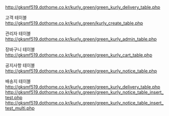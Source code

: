 http://gksmf519.dothome.co.kr/kurly_green/green_kurly_delivery_table.php

고객 테이블
http://gksmf519.dothome.co.kr/kurly_green/kurly_create_table.php

관리자 테이블
http://gksmf519.dothome.co.kr/kurly_green/green_kurly_admin_table.php

장바구니 테이블
http://gksmf519.dothome.co.kr/kurly_green/green_kurly_cart_table.php

공지사항 테이블
http://gksmf519.dothome.co.kr/kurly_green/green_kurly_notice_table.php

배송지 테이블
http://gksmf519.dothome.co.kr/kurly_green/green_kurly_delivery_table.php
http://gksmf519.dothome.co.kr/kurly_green/green_kurly_notice_table_insert_test.php
http://gksmf519.dothome.co.kr/kurly_green/green_kurly_notice_table_insert_test_multi.php
